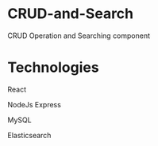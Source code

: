 # CRUD-and-Search
CRUD Operation and Searching component 


# Technologies

React

NodeJs
Express

MySQL

Elasticsearch

